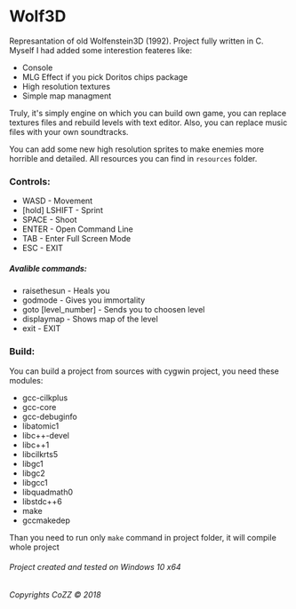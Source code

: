 # Wolf3D

Represantation of old Wolfenstein3D (1992). Project fully written in C. Myself I had added some interestion feateres like:
 - Console
 - MLG Effect if you pick Doritos chips package
 - High resolution textures
 - Simple map managment

Truly, it's simply engine on which you can build own game, you can replace textures files and rebuild levels with text editor.
Also, you can replace music files with your own soundtracks.

You can add some new high resolution sprites to make enemies more horrible and detailed.
All resources you can find in `resources` folder.

### Controls:
 - WASD - Movement
 - [hold] LSHIFT - Sprint
 - SPACE - Shoot
 - ENTER - Open Command Line
 - TAB - Enter Full Screen Mode
 - ESC - EXIT
 
##### Avalible commands:
 - raisethesun - Heals you
 - godmode - Gives you immortality
 - goto [level_number] - Sends you to choosen level
 - displaymap - Shows map of the level
 - exit - EXIT

### Build:
You can build a project from sources with cygwin project, you need these modules:
 - gcc-cilkplus
 - gcc-core
 - gcc-debuginfo
 - libatomic1
 - libc++-devel
 - libc++1
 - libcilkrts5
 - libgc1
 - libgc2
 - libgcc1
 - libquadmath0
 - libstdc++6
 - make
 - gccmakedep

Than you need to run only `make` command in project folder, it will compile whole project

###### Project created and tested on Windows 10 x64
###### Copyrights CoZZ © 2018
